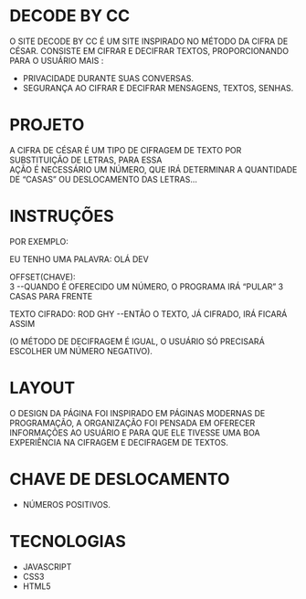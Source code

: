 # DECODE BY CC 
O SITE DECODE BY CC É UM SITE INSPIRADO NO MÉTODO DA CIFRA DE CÉSAR. 
CONSISTE EM CIFRAR E DECIFRAR TEXTOS, PROPORCIONANDO PARA O USUÁRIO MAIS : 
 
- PRIVACIDADE DURANTE SUAS CONVERSAS. 
- SEGURANÇA AO CIFRAR E DECIFRAR MENSAGENS, TEXTOS, SENHAS. 
 
 
 
# PROJETO 
A CIFRA DE CÉSAR É UM TIPO DE CIFRAGEM DE TEXTO POR SUBSTITUIÇÃO DE LETRAS, PARA ESSA  
AÇÃO É NECESSÁRIO UM NÚMERO, QUE IRÁ DETERMINAR A QUANTIDADE DE “CASAS” OU DESLOCAMENTO DAS LETRAS... 
 
 
 
# INSTRUÇÕES 
POR EXEMPLO: 
 
EU TENHO UMA PALAVRA: 
OLÁ DEV 
 
OFFSET(CHAVE):  
3 
--QUANDO É OFERECIDO UM NÚMERO, O PROGRAMA IRÁ “PULAR” 3 CASAS PARA FRENTE 
 
TEXTO CIFRADO: 
ROD GHY 
--ENTÃO O TEXTO, JÁ CIFRADO, IRÁ FICARÁ ASSIM  
 
(O MÉTODO DE DECIFRAGEM É IGUAL, O USUÁRIO SÓ PRECISARÁ ESCOLHER UM NÚMERO NEGATIVO). 
 
 
# LAYOUT 
O DESIGN DA PÁGINA FOI INSPIRADO EM PÁGINAS MODERNAS DE PROGRAMAÇÃO, A ORGANIZAÇÃO FOI PENSADA EM OFERECER INFORMAÇÕES AO USUÁRIO E PARA QUE ELE TIVESSE 
UMA BOA EXPERIÊNCIA NA CIFRAGEM E DECIFRAGEM DE TEXTOS. 


 
# CHAVE DE DESLOCAMENTO 
- NÚMEROS POSITIVOS. 
 
# TECNOLOGIAS 
- JAVASCRIPT 
- CSS3 
- HTML5 
